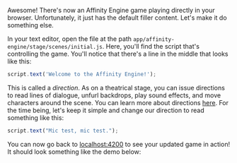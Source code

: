 Awesome! There's now an Affinity Engine game playing directly in your browser. Unfortunately, it just has the default filler content. Let's make it do something else.

In your text editor, open the file at the path `app/affinity-engine/stage/scenes/initial.js`. Here, you'll find the script that's controlling the game. You'll notice that there's a line in the middle that looks like this:

```js
script.text('Welcome to the Affinity Engine!');
```

This is called a _direction_. As on a theatrical stage, you can issue directions to read lines of dialogue, unfurl backdrops, play sound effects, and move characters around the scene. You can learn more about directions [here](#/stage/directions). For the time being, let's keep it simple and change our direction to read something like this:

```js
script.text("Mic test, mic test.");
```

You can now go back to [localhost:4200](http://localhost:4200) to see your updated game in action! It should look something like the demo below:
